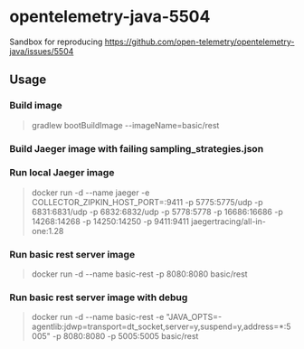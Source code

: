 # opentelemetry-java-5504
Sandbox for reproducing https://github.com/open-telemetry/opentelemetry-java/issues/5504

## Usage

### Build image
> gradlew bootBuildImage --imageName=basic/rest

### Build Jaeger image with failing sampling_strategies.json


### Run local Jaeger image
> docker run -d --name jaeger -e COLLECTOR_ZIPKIN_HOST_PORT=:9411   -p 5775:5775/udp   -p 6831:6831/udp   -p 6832:6832/udp   -p 5778:5778   -p 16686:16686   -p 14268:14268   -p 14250:14250   -p 9411:9411   jaegertracing/all-in-one:1.28

### Run basic rest server image 
> docker run -d --name basic-rest -p 8080:8080 basic/rest

### Run basic rest server image with debug
> docker run -d --name basic-rest -e "JAVA_OPTS=-agentlib:jdwp=transport=dt_socket,server=y,suspend=y,address=*:5005" -p 8080:8080 -p 5005:5005 basic/rest